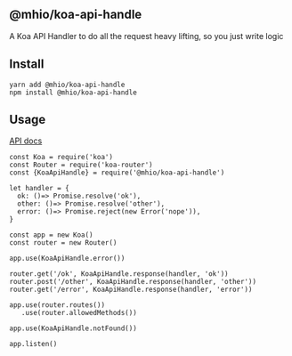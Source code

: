 @mhio/koa-api-handle
--------------------

A Koa API Handler to do all the request heavy lifting, so you just write logic


## Install

```
yarn add @mhio/koa-api-handle
npm install @mhio/koa-api-handle
```

## Usage

[API docs](doc/API.md)

```
const Koa = require('koa')
const Router = require('koa-router')
const {KoaApiHandle} = require('@mhio/koa-api-handle')

let handler = {
  ok: ()=> Promise.resolve('ok'),
  other: ()=> Promise.resolve('other'),
  error: ()=> Promise.reject(new Error('nope')),
}

const app = new Koa()
const router = new Router()

app.use(KoaApiHandle.error())

router.get('/ok', KoaApiHandle.response(handler, 'ok'))
router.post('/other', KoaApiHandle.response(handler, 'other'))
router.get('/error', KoaApiHandle.response(handler, 'error'))

app.use(router.routes())
   .use(router.allowedMethods())

app.use(KoaApiHandle.notFound())

app.listen()
```
